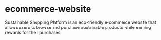 # ecommerce-website
Sustainable Shopping Platform is an eco-friendly e-commerce website that allows users to browse and purchase sustainable products while earning rewards for their purchases.
